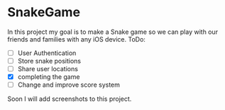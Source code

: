# SnakeGame
In this project my goal is to make a Snake game so we can play with our friends and families with any iOS device.
ToDo:
- [ ] User Authentication
- [ ] Store snake positions
- [ ] Share user locations
- [x] completing the game
- [ ] Change and improve score system

Soon I will add screenshots to this project.
